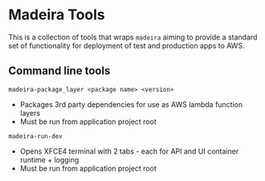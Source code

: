 # Madeira Tools

This is a collection of tools that wraps `madeira` aiming to provide a standard set of functionality
for deployment of test and production apps to AWS.

## Command line tools

`madeira-package_layer <package name> <version>`

* Packages 3rd party dependencies for use as AWS lambda function layers
* Must be run from application project root

`madeira-run-dev`

* Opens XFCE4 terminal with 2 tabs - each for API and UI container runtime + logging
* Must be run from application project root